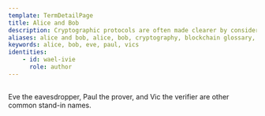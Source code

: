 ```yaml
---
template: TermDetailPage
title: Alice and Bob
description: Cryptographic protocols are often made clearer by considering parties A and B, or Alice and Bob, performing some protocol.
aliases: alice and bob, alice, bob, cryptography, blockchain glossary, crypto glossary, understanding blockchains, crypto whitepaper
keywords: alice, bob, eve, paul, vics
identities: 
    - id: wael-ivie
      role: author
---
```


##

Eve the eavesdropper, Paul the prover, and Vic the verifier are other common stand-in names.